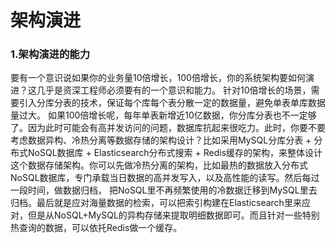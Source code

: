 # 架构演进

### 1.架构演进的能力

要有一个意识说如果你的业务量10倍增长，100倍增长，你的系统架构要如何演进？这几乎是资深工程师必须要有的一个意识和能力。
针对10倍增长的场景，需要引入分库分表的技术，保证每个库每个表分散一定的数据量，避免单表单库数据量过大。
如果100倍增长呢，每年单表新增近10亿数据，你分库分表也不一定够了。因为此时可能会有高并发访问的问题，数据库抗起来很吃力。此时，你要不要考虑数据异构、冷热分离等数据存储的架构设计？比如采用MySQL分库分表 + 分布式NoSQL数据库 + Elasticsearch分布式搜索 + Redis缓存的架构，来整体设计这个数据存储架构。你可以先做冷热分离的架构，比如最热的数据放入分布式NoSQL数据库，专门承载当日数据的高并发写入，以及高性能的读写。然后每过一段时间，做数据归档，
把NoSQL里不再频繁使用的冷数据迁移到MySQL里去归档。最后就是应对海量数据的检索，可以把索引构建在Elasticsearch里来应对，但是从NoSQL+MySQL的异构存储来提取明细数据即可。而且针对一些特别热查询的数据，可以依托Redis做一个缓存。